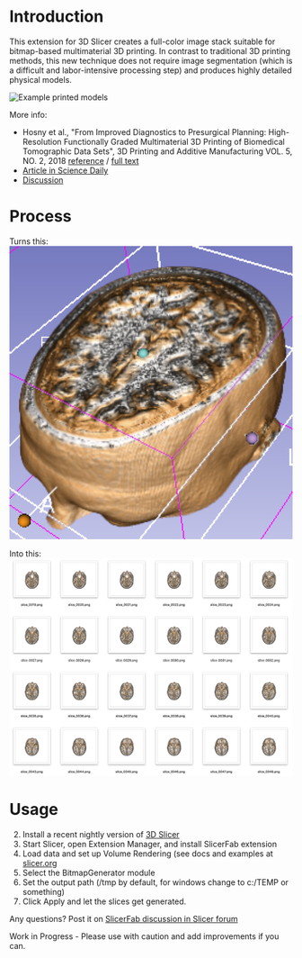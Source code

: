 # Introduction

This extension for 3D Slicer creates a full-color image stack suitable for bitmap-based multimaterial 3D printing. In contrast to traditional 3D printing methods, this new technique does not require image segmentation (which is a difficult and labor-intensive processing step) and produces highly detailed physical models.

![Example printed models](https://discourse-cdn-sjc2.com/standard17/uploads/slicer/optimized/2X/a/a496d030927d0e4275076c12a22a39b048e7a5b0_1_382x500.jpg)

More info:
- Hosny et al., "From Improved Diagnostics to Presurgical Planning: High-Resolution Functionally Graded Multimaterial 3D Printing of Biomedical Tomographic Data Sets", 3D Printing and Additive Manufacturing VOL. 5, NO. 2, 2018 [reference](https://www.liebertpub.com/doi/pdf/10.1089/3dp.2017.0140) / [full text](https://www.researchgate.net/profile/Steven_Keating/publication/325436455_From_Improved_Diagnostics_to_Presurgical_Planning_High-Resolution_Functionally_Graded_Multimaterial_3D_Printing_of_Biomedical_Tomographic_Data_Sets/links/5b11804baca2723d997aefbe/From-Improved-Diagnostics-to-Presurgical-Planning-High-Resolution-Functionally-Graded-Multimaterial-3D-Printing-of-Biomedical-Tomographic-Data-Sets.pdf)
- [Article in Science Daily](https://www.sciencedaily.com/releases/2018/05/180530113214.htm)
- [Discussion](https://discourse.slicer.org/t/printing-volume-renderings-in-plastic/3017)

# Process

Turns this:
![rendering.png](rendering.png)

Into this:
![slices.png](slices.png)

# Usage

2. Install a recent nightly version of [3D Slicer](http://download.slicer.org)
3. Start Slicer, open Extension Manager, and install SlicerFab extension
4. Load data and set up Volume Rendering (see docs and examples at [slicer.org](http://slicer.org)
5. Select the BitmapGenerator module
6. Set the output path (/tmp by default, for windows change to c:/TEMP or something)
7. Click Apply and let the slices get generated.

Any questions? Post it on [SlicerFab discussion in Slicer forum](https://discourse.slicer.org/t/printing-volume-renderings-in-plastic/3017)

Work in Progress - Please use with caution and add improvements if you can.
